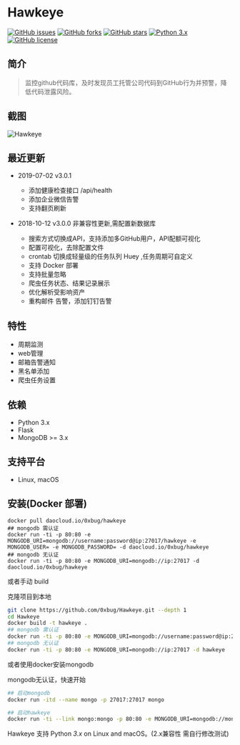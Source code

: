 # Hawkeye

[![GitHub issues](https://img.shields.io/github/issues/0xbug/Hawkeye.svg)](https://github.com/0xbug/Hawkeye/issues)
[![GitHub forks](https://img.shields.io/github/forks/0xbug/Hawkeye.svg)](https://github.com/0xbug/Hawkeye/network)
[![GitHub stars](https://img.shields.io/github/stars/0xbug/Hawkeye.svg)](https://github.com/0xbug/Hawkeye/stargazers)
[![Python 3.x](https://img.shields.io/badge/python-3.x-yellow.svg)](https://www.python.org/) 
[![GitHub license](https://img.shields.io/badge/license-GPLv3-blue.svg)](https://raw.githubusercontent.com/0xbug/Hawkeye/master/LICENSE)

## 简介

> 监控github代码库，及时发现员工托管公司代码到GitHub行为并预警，降低代码泄露风险。

## 截图

![Hawkeye](https://user-images.githubusercontent.com/12611275/46849889-0d2d0980-ce24-11e8-832e-35f6f935bf3b.png)
## **最近更新**
- 2019-07-02 v3.0.1
    - 添加健康检查接口 /api/health 
    - 添加企业微信告警
    - 支持翻页刷新
    
- 2018-10-12 v3.0.0 非兼容性更新,需配置新数据库
    - 搜索方式切换成API，支持添加多GitHub用户，API配额可视化
    - 配置可视化，去除配置文件
    - crontab 切换成轻量级的任务队列 Huey ,任务周期可自定义
    - 支持 Docker 部署
    - 支持批量忽略
    - 爬虫任务状态、结果记录展示
    - 优化解析受影响资产
    - 重构邮件 告警，添加钉钉告警


## 特性

- 周期监测
- web管理
- 邮箱告警通知
- 黑名单添加
- 爬虫任务设置

## 依赖

*   Python 3.x
*   Flask
*   MongoDB >= 3.x

## 支持平台

*   Linux, macOS


## 安装(Docker 部署)
```
docker pull daocloud.io/0xbug/hawkeye
## mongodb 需认证
docker run -ti -p 80:80 -e MONGODB_URI=mongodb://username:password@ip:27017/hawkeye -e MONGODB_USER= -e MONGODB_PASSWORD= -d daocloud.io/0xbug/hawkeye
## mongodb 无认证
docker run -ti -p 80:80 -e MONGODB_URI=mongodb://ip:27017 -d daocloud.io/0xbug/hawkeye

```
或者手动 build

克隆项目到本地

```bash
git clone https://github.com/0xbug/Hawkeye.git --depth 1
cd Hawkeye
docker build -t hawkeye .
## mongodb 需认证
docker run -ti -p 80:80 -e MONGODB_URI=mongodb://username:password@ip:27017/hawkeye -e MONGODB_USER= -e MONGODB_PASSWORD= -d hawkeye
## mongodb 无认证
docker run -ti -p 80:80 -e MONGODB_URI=mongodb://ip:27017 -d hawkeye

```

或者使用docker安装mongodb

mongodb无认证，快速开始
```bash
## 启动mongodb
docker run -itd --name mongo -p 27017:27017 mongo

## 启动hawkeye
docker run -ti --link mongo:mongo -p 80:80 -e MONGODB_URI=mongodb://mongo:27017 -d daocloud.io/0xbug/hawkeye
```


Hawkeye 支持 Python *3.x* on Linux and macOS。(2.x兼容性 需自行修改测试)
